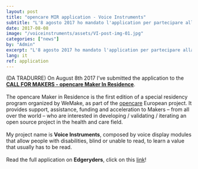 ```yaml
---
layout: post
title: "opencare MIR application - Voice Instruments"
subtitle: "L'8 agosto 2017 ho mandato l'application per partecipare alla CALL FOR MAKERS - opencare Maker In Residence."
date: 2017-08-08
image: "/voiceinstruments/assets/VI-post-img-01.jpg"
categories: ["news"]
by: "Admin"
excerpt: "L'8 agosto 2017 ho mandato l'application per partecipare alla CALL FOR MAKERS - opencare Maker In Residence."
lang: it
ref: application
---
```


(DA TRADURRE)
On August 8th 2017 I’ve submitted the application to the <b><a href='http://wemake.cc/opencare/maker-in-residence-en/' target='_blank'>CALL FOR MAKERS - opencare Maker In Residence</a></b>.
<br><br>
The opencare Maker in Residence is the first edition of a special residency program organized by WeMake, as part of the <a href='http://opencare.cc/' target='_blank'>opencare</a> European project. It provides support, assistance, funding and acceleration to Makers – from all over the world – who are interested in developing / validating / iterating an open source project in the health and care field.
<br><br>
My project name is <b>Voice Instruments</b>, composed by voice display modules that allow people with disabilities, blind or unable to read, to learn a value that usually has to be read.
<br><br>
Read the full application on <b>Edgeryders</b>, click on this <a href='https://edgeryders.eu/t/mir-application-voice-instruments/6666' target='_blank'>link</a>!
